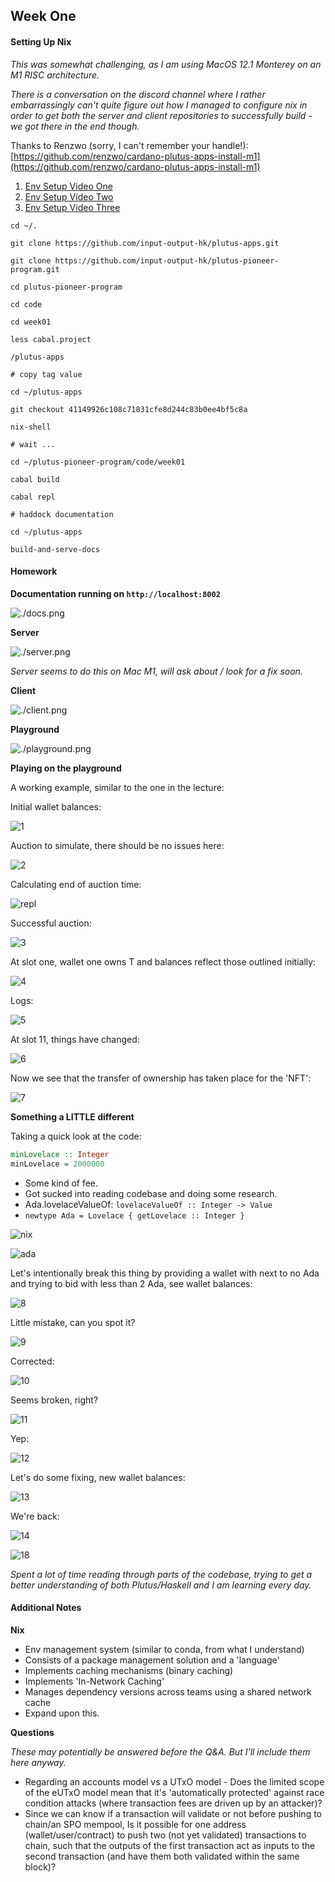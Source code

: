 ## Week One

#### Setting Up Nix

*This was somewhat challenging, as I am using MacOS 12.1 Monterey on an M1 RISC architecture.*

*There is a conversation on the discord channel where I rather embarrassingly can't quite figure out how I managed to configure nix in order to get both the server and client repositories to successfully build - we got there in the end though.*

Thanks to Renzwo (sorry, I can't remember your handle!): [https://github.com/renzwo/cardano-plutus-apps-install-m1](https://github.com/renzwo/cardano-plutus-apps-install-m1)

1. [Env Setup Video One](https://youtu.be/OB0OeveN6Ao)
2. [Env Setup Video Two](https://youtu.be/QVTmbi1U39Q)
3. [Env Setup Video Three](https://youtu.be/qyqfmYUqjP8)

```
cd ~/.

git clone https://github.com/input-output-hk/plutus-apps.git

git clone https://github.com/input-output-hk/plutus-pioneer-program.git

cd plutus-pioneer-program

cd code

cd week01

less cabal.project

/plutus-apps

# copy tag value

cd ~/plutus-apps

git checkout 41149926c108c71831cfe8d244c83b0ee4bf5c8a

nix-shell

# wait ...

cd ~/plutus-pioneer-program/code/week01

cabal build

cabal repl

# haddock documentation

cd ~/plutus-apps

build-and-serve-docs
```

#### Homework

**Documentation running on ```http://localhost:8002```**

![./docs.png](./img/l1/docs.png)

**Server**

![./server.png](./img/l1/server.png)

*Server seems to do this on Mac M1, will ask about / look for a fix soon.*

**Client**

![./client.png](./img/l1/client.png)

**Playground**

![./playground.png](./img/l1/pg.png)

**Playing on the playground**

A working example, similar to the one in the lecture:

Initial wallet balances:


![1](./img/l1/1.png)


Auction to simulate, there should be no issues here:


![2](./img/l1/2.png)


Calculating end of auction time:


![repl](./img/l1/repl.png)


Successful auction:


![3](./img/l1/3.png)


At slot one, wallet one owns T and balances reflect those outlined initially:


![4](./img/l1/4.png)


Logs:


![5](./img/l1/5.png)


At slot 11, things have changed:


![6](./img/l1/6.png)


Now we see that the transfer of ownership has taken place for the 'NFT':


![7](./img/l1/7.png)


**Something a LITTLE different**

Taking a quick look at the code:

```haskell
minLovelace :: Integer
minLovelace = 2000000
```

* Some kind of fee.
* Got sucked into reading codebase and doing some research.
* Ada.lovelaceValueOf: ```lovelaceValueOf :: Integer -> Value```
* ```newtype Ada = Lovelace { getLovelace :: Integer }```


![nix](./img/l1/nix.png)



![ada](./img/l1/ada.png)


Let's intentionally break this thing by providing a wallet with next to no Ada and trying to bid with less than 2 Ada, see wallet balances:


![8](./img/l1/8.png)


Little mistake, can you spot it?


![9](./img/l1/9.png)


Corrected:


![10](./img/l1/10.png)


Seems broken, right?


![11](./img/l1/11.png)


Yep:


![12](./img/l1/12.png)


Let's do some fixing, new wallet balances:


![13](./img/l1/13.png)


We're back:


![14](./img/l1/14.png)



![18](./img/l1/18.png)


*Spent a lot of time reading through parts of the codebase, trying to get a better understanding of both Plutus/Haskell and I am learning every day.*

#### Additional Notes

**Nix**

* Env management system (similar to conda, from what I understand)
* Consists of a package management solution and a 'language'
* Implements caching mechanisms (binary caching)
* Implements 'In-Network Caching'
* Manages dependency versions across teams using a shared network cache
* Expand upon this.

**Questions**

*These may potentially be answered before the Q&A. But I'll include them here anyway.*

* Regarding an accounts model vs a UTxO model - Does the limited scope of the eUTxO model mean that it's 'automatically protected' against race condition attacks (where transaction fees are driven up by an attacker)?
* Since we can know if a transaction will validate or not before pushing to chain/an SPO mempool, Is it possible for one address (wallet/user/contract) to push two (not yet validated) transactions to chain, such that the outputs of the first transaction act as inputs to the second transaction (and have them both validated within the same block)?

